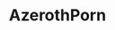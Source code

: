 ---
title: AzerothPorn
crosslinks:
- Palpz
- rule34
- consentacles
- WoWRule34
- livven
- futanari
---